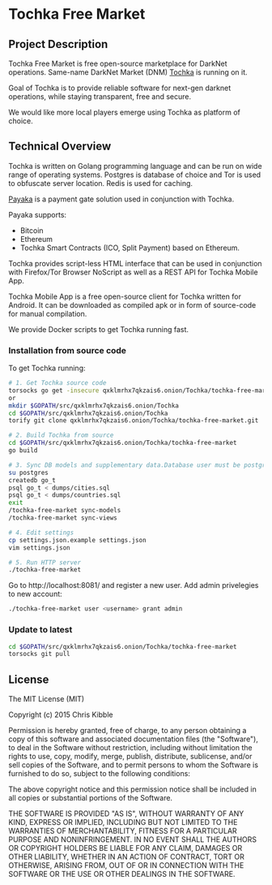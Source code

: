 # Tochka Free Market

## Project Description

Tochka Free Market is free open-source marketplace for DarkNet operations. Same-name DarkNet Market (DNM) [Tochka](http://tochka3evlj3sxdv.onion/) is running on it.

Goal of Tochka is to provide reliable software for next-gen darknet operations, while staying transparent, free and secure.

We would like more local players emerge using Tochka as platform of choice. 

## Technical Overview

Tochka is written on Golang programming language and can be run on wide range of operating systems. Postgres is database of choice and Tor is used to obfuscate server location. Redis is used for caching.


[Payaka](http://qxklmrhx7qkzais6.onion/Tochka/payaka-payment-gate) is a payment gate solution used in conjunction with Tochka.

Payaka supports:

* Bitcoin
* Ethereum
* Tochka Smart Contracts (ICO, Split Payment) based on Ethereum.

Tochka provides script-less HTML interface that can be used in conjunction with Firefox/Tor Browser NoScript as well as a REST API for Tochka Mobile App.

Tochka Mobile App is a free open-source client for Tochka written for Android. It can be downloaded as compiled apk or in form of source-code for manual compilation. 

We provide Docker scripts to get Tochka running fast.

### Installation from source code

To get Tochka running:

```bash
# 1. Get Tochka source code
torsocks go get -insecure qxklmrhx7qkzais6.onion/Tochka/tochka-free-market
or
mkdir $GOPATH/src/qxklmrhx7qkzais6.onion/Tochka
cd $GOPATH/src/qxklmrhx7qkzais6.onion/Tochka
torify git clone qxklmrhx7qkzais6.onion/Tochka/tochka-free-market.git

# 2. Build Tochka from source
cd $GOPATH/src/qxklmrhx7qkzais6.onion/Tochka/tochka-free-market
go build

# 3. Sync DB models and supplementary data.Database user must be postgres.otherwise cant sync.
su postgres
createdb go_t
psql go_t < dumps/cities.sql
psql go_t < dumps/countries.sql 
exit
/tochka-free-market sync-models
/tochka-free-market sync-views

# 4. Edit settings
cp settings.json.example settings.json
vim settings.json

# 5. Run HTTP server
./tochka-free-market

```

Go to http://localhost:8081/ and register a new user. Add admin privelegies to new account:

```bash
./tochka-free-market user <username> grant admin
```


### Update to latest
```bash
cd $GOPATH/src/qxklmrhx7qkzais6.onion/Tochka/tochka-free-market
torsocks git pull
```


## License
 
The MIT License (MIT)

Copyright (c) 2015 Chris Kibble

Permission is hereby granted, free of charge, to any person obtaining a copy of this software and associated documentation files (the "Software"), to deal in the Software without restriction, including without limitation the rights to use, copy, modify, merge, publish, distribute, sublicense, and/or sell copies of the Software, and to permit persons to whom the Software is furnished to do so, subject to the following conditions:

The above copyright notice and this permission notice shall be included in all copies or substantial portions of the Software.

THE SOFTWARE IS PROVIDED "AS IS", WITHOUT WARRANTY OF ANY KIND, EXPRESS OR IMPLIED, INCLUDING BUT NOT LIMITED TO THE WARRANTIES OF MERCHANTABILITY, FITNESS FOR A PARTICULAR PURPOSE AND NONINFRINGEMENT. IN NO EVENT SHALL THE AUTHORS OR COPYRIGHT HOLDERS BE LIABLE FOR ANY CLAIM, DAMAGES OR OTHER LIABILITY, WHETHER IN AN ACTION OF CONTRACT, TORT OR OTHERWISE, ARISING FROM, OUT OF OR IN CONNECTION WITH THE SOFTWARE OR THE USE OR OTHER DEALINGS IN THE SOFTWARE.
